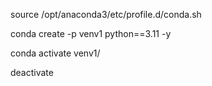 source /opt/anaconda3/etc/profile.d/conda.sh

conda create -p venv1 python==3.11 -y

conda activate venv1/

deactivate